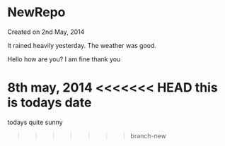 NewRepo
=======
Created on 2nd May, 2014

It rained heavily yesterday.
The weather was good.

Hello how are you?
I am fine thank you

8th may, 2014
<<<<<<< HEAD
this is todays date
=======
todays quite sunny
>>>>>>> branch-new
